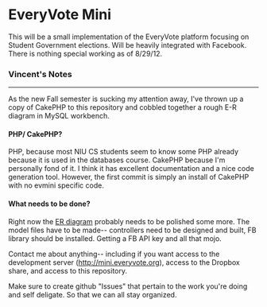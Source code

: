 # EveryVote Mini

This will be a small implementation of the EveryVote platform focusing on Student Government elections. Will be heavily integrated with Facebook.  There is nothing special working as of 8/29/12.

### Vincent's Notes
--------------------------
As the new Fall semester is sucking my attention away, I've thrown up a copy of CakePHP to this repository and cobbled together a rough E-R diagram in MySQL workbench.

#### PHP/ CakePHP?
PHP, because most NIU CS students seem to know some PHP already because it is used in the databases course.  CakePHP because I'm personally fond of it. I think it has excellent documentation and a nice code generation tool.  However, the first commit is simply an install of CakePHP with no evmini specific code.  

#### What needs to be done?
Right now the [ER diagram](https://www.dropbox.com/s/hv7943ld5of30mo/evmini-er.pdf) probably needs to be polished some more.  The model files have to be made-- controllers need to be designed and built, FB library should be installed.  Getting a FB API key and all that mojo.

Contact me about anything-- including if you want access to the development server (http://mini.everyvote.org), access to the Dropbox share, and access to this repository.

Make sure to create github "Issues" that pertain to the work you're doing and self deligate.  So that we can all stay organized.

